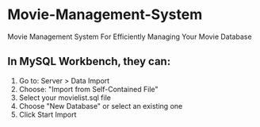 # Movie-Management-System
Movie Management System For Efficiently Managing Your Movie Database

## In MySQL Workbench, they can:

1. Go to: Server > Data Import
2. Choose: "Import from Self-Contained File"
3. Select your movielist.sql file
4. Choose "New Database" or select an existing one
5. Click Start Import
